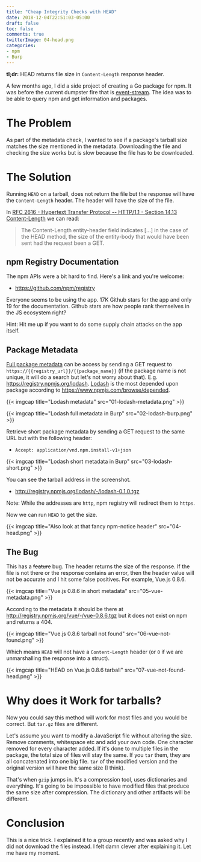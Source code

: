 ```yaml
---
title: "Cheap Integrity Checks with HEAD"
date: 2018-12-04T22:51:03-05:00
draft: false
toc: false
comments: true
twitterImage: 04-head.png
categories:
- npm
- Burp
---
```


**tl;dr:** HEAD returns file size in `Content-Length` response header.

A few months ago, I did a side project of creating a Go package for npm. It was before the current dumpster fire that is [event-stream](https://github.com/dominictarr/event-stream/issues/116). The idea was to be able to query npm and get information and packages.

<!--more-->

# The Problem
As part of the metadata check, I wanted to see if a package's tarball size matches the size mentioned in the metadata. Downloading the file and checking the size works but is slow because the file has to be downloaded.

# The Solution
Running `HEAD` on a tarball, does not return the file but the response will have the `Content-Length` header. The header will have the size of the file.

In [RFC 2616 - Hypertext Transfer Protocol -- HTTP/1.1 - Section 14.13 Content-Length](https://www.w3.org/Protocols/rfc2616/rfc2616-sec14.html#sec14.13) we can read:

> The Content-Length entity-header field indicates [...] in the case of the HEAD method, the size of the entity-body that would have been sent had the request been a GET.

## npm Registry Documentation
The npm APIs were a bit hard to find. Here's a link and you're welcome:

* https://github.com/npm/registry

Everyone seems to be using the app. 17K Github stars for the app and only 19 for the documentation. Github stars are how people rank themselves in the JS ecosystem right?

Hint: Hit me up if you want to do some supply chain attacks on the app itself.

## Package Metadata
[Full package metadata](https://github.com/npm/registry/blob/master/docs/responses/package-metadata.md#package-metadata) can be access by sending a GET request to `https://{{registry_url}}/{{package_name}}` (if the package name is not unique, it will do a search but let's not worry about that). E.g. https://registry.npmjs.org/lodash. [Lodash](https://www.npmjs.com/package/lodash) is the most depended upon package according to https://www.npmjs.com/browse/depended.

{{< imgcap title="Lodash metadata" src="01-lodash-metadata.png" >}}

{{< imgcap title="Lodash full metadata in Burp" src="02-lodash-burp.png" >}}

Retrieve short package metadata by sending a GET request to the same URL but with the following header:

* `Accept: application/vnd.npm.install-v1+json`

{{< imgcap title="Lodash short metadata in Burp" src="03-lodash-short.png" >}}

You can see the tarball address in the screenshot.

* http://registry.npmjs.org/lodash/-/lodash-0.1.0.tgz

Note: While the addresses are `http`, npm registry will redirect them to `https`.

Now we can run `HEAD` to get the size.

{{< imgcap title="Also look at that fancy npm-notice header" src="04-head.png" >}}

## The Bug
This has a ~~feature~~ bug. The header returns the size of the response. If the file is not there or the response contains an error, then the header value will not be accurate and I hit some false positives. For example, Vue.js 0.8.6.

{{< imgcap title="Vue.js 0.8.6 in short metadata" src="05-vue-metadata.png" >}}

According to the metadata it should be there at http://registry.npmjs.org/vue/-/vue-0.8.6.tgz but it does not exist on npm and returns a 404.

{{< imgcap title="Vue.js 0.8.6 tarball not found" src="06-vue-not-found.png" >}}

Which means `HEAD` will not have a `Content-Length` header (or `0` if we are unmarshalling the response into a struct).

{{< imgcap title="HEAD on Vue.js 0.8.6 tarball" src="07-vue-not-found-head.png" >}}

# Why does it Work for tarballs?
Now you could say this method will work for most files and you would be correct. But `tar.gz` files are different.

Let's assume you want to modify a JavaScript file without altering the size. Remove comments, whitespace etc and add your own code. One character removed for every character added. If it's done to multiple files in the package, the total size of files will stay the same. If you `tar` them, they are all concatenated into one big file. `tar` of the modified version and the original version will have the same size (I think).

That's when `gzip` jumps in. It's a compression tool, uses dictionaries and everything. It's going to be impossible to have modified files that produce the same size after compression. The dictionary and other artifacts will be different.

# Conclusion
This is a nice trick. I explained it to a group recently and was asked why I did not download the files instead. I felt damn clever after explaining it. Let me have my moment.